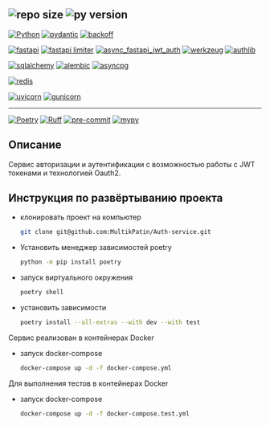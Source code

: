 ![repo size](https://img.shields.io/github/repo-size/foxygen-d/cat_charity_fund)
![py version](https://img.shields.io/pypi/pyversions/3)
-----
[![Python](https://img.shields.io/badge/Python-3.9|3.10|3.11-blue?style=flat&logo=python&logoColor=white)](https://www.python.org/)
[![pydantic](https://img.shields.io/badge/pydantic-2.6.3-blue?style=flat&logo=python&logoColor=white)](https://pypi.org/project/pydantic/2.6.3/)
[![backoff](https://img.shields.io/badge/backoff-2.2.1-blue?style=flat&logo=python&logoColor=white)](https://pypi.org/project/backoff/2.2.1/)

[![fastapi](https://img.shields.io/badge/fastapi-0.110.0-blue?style=flat&logo=python&logoColor=white)](https://pypi.org/project/fastapi/0.110.0/)
[![fastapi limiter](https://img.shields.io/badge/fastapi_limiter-0.1.6-blue?style=flat&logo=python&logoColor=white)](https://pypi.org/project/fastapi_limiter/0.1.6/)
[![async_fastapi_jwt_auth](https://img.shields.io/badge/async_fastapi_jwt_auth-0.6.4-blue?style=flat&logo=python&logoColor=white)](https://pypi.org/project/async_fastapi_jwt_auth/0.6.4/)
[![werkzeug](https://img.shields.io/badge/werkzeug-3.0.2-blue?style=flat&logo=python&logoColor=white)](https://pypi.org/project/werkzeug/3.0.2/)
[![authlib](https://img.shields.io/badge/authlib-1.3.0-blue?style=flat&logo=python&logoColor=white)](https://pypi.org/project/authlib/1.3.0/)

[![sqlalchemy](https://img.shields.io/badge/sqlalchemy-2.0.29-blue?style=flat&logo=python&logoColor=white)](https://pypi.org/project/sqlalchemy/2.0.29/)
[![alembic](https://img.shields.io/badge/alembic-1.13.1-blue?style=flat&logo=python&logoColor=white)](https://pypi.org/project/alembic/1.13.1/)
[![asyncpg](https://img.shields.io/badge/asyncpg-0.29.0-blue?style=flat&logo=python&logoColor=white)](https://pypi.org/project/asyncpg/0.29.0/)

[![redis](https://img.shields.io/badge/redis-5.0.3-blue?style=flat&logo=python&logoColor=white)](https://pypi.org/project/redis/5.0.3)

[![uvicorn](https://img.shields.io/badge/uvicorn-0.28.0-blue?style=flat&logo=python&logoColor=white)](https://pypi.org/project/uvicorn/0.28.0/)
[![gunicorn](https://img.shields.io/badge/gunicorn-21.2.0-blue?style=flat&logo=python&logoColor=white)](https://pypi.org/project/gunicorn/21.2.0/)


---
[![Poetry](https://img.shields.io/badge/Poetry-used-green?style=flat&logo=python&logoColor=white)](https://pypi.org/project/poetry/)
[![Ruff](https://img.shields.io/badge/Ruff-used-green?style=flat&logo=python&logoColor=white)](https://pypi.org/project/ruff/)
[![pre-commit](https://img.shields.io/badge/pre_commit-used-green?style=flat&logo=python&logoColor=white)](https://pypi.org/project/pre_commit/)
[![mypy](https://img.shields.io/badge/mypy-used-green?style=flat&logo=python&logoColor=white)](https://pypi.org/project/mypy/)


## Описание

Сервис авторизации и аутентификации с возможностью работы с JWT токенами и технологией Oauth2.


## Инструкция по развёртыванию проекта

* клонировать проект на компьютер
    ```bash
    git clone git@github.com:MultikPatin/Auth-service.git
    ```
* Установить менеджер зависимостей poetry
    ```bash
    python -m pip install poetry
    ```
* запуск виртуального окружения
    ```bash
    poetry shell
    ```
* установить зависимости
    ```bash
    poetry install --all-extras --with dev --with test
    ```
Сервис реализован в контейнерах Docker  

* запуск docker-compose
    ```bash
    docker-compose up -d -f docker-compose.yml
    ```
Для выполнения тестов в контейнерах Docker  

* запуск docker-compose
    ```bash
    docker-compose up -d -f docker-compose.test.yml
    ```
